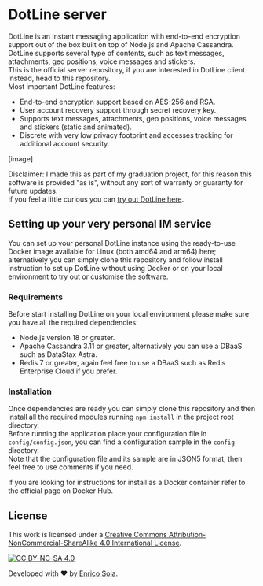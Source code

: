 # DotLine server

DotLine is an instant messaging application with end-to-end encryption support out of the box built on top of Node.js and Apache Cassandra. <br />
DotLine supports several type of contents, such as text messages, attachments, geo positions, voice messages and stickers.  <br />
This is the official server repository, if you are interested in DotLine client instead, head to this repository. <br />
Most important DotLine features:

- End-to-end encryption support based on AES-256 and RSA.
- User account recovery support through secret recovery key.
- Supports text messages, attachments, geo positions, voice messages and stickers (static and animated).
- Discrete with very low privacy footprint and accesses tracking for additional account security.

[image]

Disclaimer: I made this as part of my graduation project, for this reason this software is provided "as is", without any sort of warranty or guaranty for future updates. <br />
If you feel a little curious you can [try out DotLine here](https://dotline.enricosola.dev).

## Setting up your very personal IM service

You can set up your personal DotLine instance using the ready-to-use Docker image available for Linux (both amd64 and arm64) here; alternatively you can simply clone this repository and follow install instruction to set up DotLine without using Docker or on your local environment to try out or customise the software.

### Requirements

Before start installing DotLine on your local environment please make sure you have all the required dependencies:

- Node.js version 18 or greater.
- Apache Cassandra 3.11 or greater, alternatively you can use a DBaaS such as DataStax Astra.
- Redis 7 or greater, again feel free to use a DBaaS such as Redis Enterprise Cloud if you prefer.

### Installation

Once dependencies are ready you can simply clone this repository and then install all the required modules running `npm install` in the project root directory. <br />
Before running the application place your configuration file in `config/config.json`, you can find a configuration sample in the `config` directory. <br />
Note that the configuration file and its sample are in JSON5 format, then feel free to use comments if you need. <br />

If you are looking for instructions for install as a Docker container refer to the official page on Docker Hub.

## License

This work is licensed under a
[Creative Commons Attribution-NonCommercial-ShareAlike 4.0 International License][cc-by-nc-sa].

[![CC BY-NC-SA 4.0][cc-by-nc-sa-image]][cc-by-nc-sa]

[cc-by-nc-sa]: http://creativecommons.org/licenses/by-nc-sa/4.0/
[cc-by-nc-sa-image]: https://licensebuttons.net/l/by-nc-sa/4.0/88x31.png
[cc-by-nc-sa-shield]: https://img.shields.io/badge/License-CC%20BY--NC--SA%204.0-lightgrey.svg

Developed with ❤️ by [Enrico Sola](https://www.enricosola.dev).
